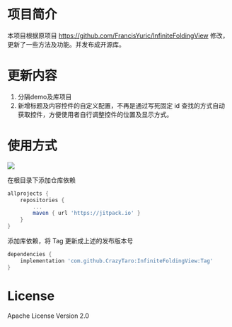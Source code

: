 # 项目简介

本项目根据原项目 https://github.com/FrancisYuric/InfiniteFoldingView 修改，更新了一些方法及功能。并发布成开源库。

# 更新内容

1. 分隔demo及库项目
2. 新增标题及内容控件的自定义配置，不再是通过写死固定 id 查找的方式自动获取控件，方便使用者自行调整控件的位置及显示方式。

# 使用方式

[![](https://jitpack.io/v/CrazyTaro/InfiniteFoldingView.svg)](https://jitpack.io/#CrazyTaro/InfiniteFoldingView)

在根目录下添加仓库依赖

```groovy
allprojects {
    repositories {
        ...
        maven { url 'https://jitpack.io' }
    }
}
```

添加库依赖，将 Tag 更新成上述的发布版本号

```groovy
dependencies {
    implementation 'com.github.CrazyTaro:InfiniteFoldingView:Tag'
}
```

# License

Apache License Version 2.0
